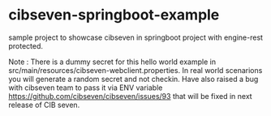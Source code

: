 # cibseven-springboot-example
sample project to showcase cibseven in springboot project with engine-rest protected.


Note : There is a dummy secret for this hello world example in src/main/resources/cibseven-webclient.properties. In real world scenarions you will generate a random secret and not checkin. Have also raised a bug with cibseven team to pass it via ENV variable https://github.com/cibseven/cibseven/issues/93 that will be fixed in next release of CIB seven.
